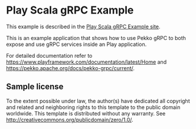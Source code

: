 # Play Scala gRPC Example

This example is described in the [Play Scala gRPC Example site](https://developer.lightbend.com/guides/play-scala-grpc-example/).

This is an example application that shows how to use Pekko gRPC to both expose and use gRPC services inside an Play application.

For detailed documentation refer to https://www.playframework.com/documentation/latest/Home and https://pekko.apache.org/docs/pekko-grpc/current/.


## Sample license

To the extent possible under law, the author(s) have dedicated all copyright and related
and neighboring rights to this template to the public domain worldwide.
This template is distributed without any warranty. See <http://creativecommons.org/publicdomain/zero/1.0/>.
